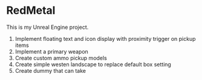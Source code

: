 # RedMetal

This is my Unreal Engine project.

1. Implement floating text and icon display with proximity trigger on pickup items
2. Implement a primary weapon
3. Create custom ammo pickup models
4. Create simple westen landscape to replace default box setting
5. Create dummy that can take
